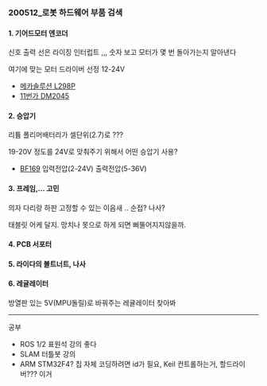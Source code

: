 ### 200512_로봇 하드웨어 부품 검색



#### 1. 기어드모터 엔코더

신호 출력 선은 라이징 인터럽트 ,,, 숫자 보고 모터가 몇 번 돌아가는지 알아낸다

여기에 맞는 모터 드라이버 선정 12-24V

- [메카솔루션 L298P](http://mechasolution.com/shop/goods/goods_view.php?&goodsno=330765)
- [11번가 DM2045](http://www.11st.co.kr/product/SellerProductDetail.tmall?method=getSellerProductDetail&prdNo=2351337325&gclid=CjwKCAjw7-P1BRA2EiwAXoPWA0C8RWkIWi1h2dbVbQuoDZUcoKBsuzSJvtKmnizT7WK6AXm1Dqa1rRoC3EQQAvD_BwE&utm_term=&utm_campaign=%B1%B8%B1%DB%BC%EE%C7%CEPC+%C3%DF%B0%A1%C0%DB%BE%F7&utm_source=%B1%B8%B1%DB_PC_S_%BC%EE%C7%CE&utm_medium=%B0%CB%BB%F6)



#### 2. 승압기

리튬 폴리머배터리가 셀단위(2.7)로  ???

19-20V 정도를 24V로 맞춰주기 위해서 어떤 승압기 사용?

- [BF169](http://www.11st.co.kr/product/SellerProductDetail.tmall?method=getSellerProductDetail&prdNo=2840039588&gclid=CjwKCAjw7-P1BRA2EiwAXoPWA6C3o7P-e0RBwc5ANbLqrEL8eKcJ-8-hMDn3PkAYdooiAKN47uX1CBoCzjAQAvD_BwE&utm_term=&utm_campaign=%B1%B8%B1%DB%BC%EE%C7%CEPC+%C3%DF%B0%A1%C0%DB%BE%F7&utm_source=%B1%B8%B1%DB_PC_S_%BC%EE%C7%CE&utm_medium=%B0%CB%BB%F6) 입력전압(2-24V) 출력전압(5-36V)



#### 3. 프레임,... 고민

의자 다리랑 하판 고정할 수 있는 이음새 .. 순접? 나사?

태블릿 어케 달지. 망치나 못으로 하게 되면 삐뚤어지지않을까.





#### 4. PCB 서포터

#### 5. 라이다의 볼트너트, 나사

#### 6. 레귤레이터

방열판 있는 5V(MPU돌릴)로 바꿔주는 레귤레이터 찾아봐



---

공부

- ROS 1/2 표원석 강의 좋다
- SLAM 터틀봇 강의
- ARM  STM32F4? 칩 자체 코딩하려면 id가 필요, Keil 컨트롤하는거, 할드라이버??? 이거 